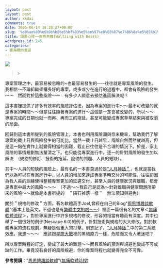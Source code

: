 ```yaml
---
layout: post
layout: post
author: kkdai
comments: true
date: 2005-06-14 18:20:27+00:00
slug: '%e8%ae%80%e6%9b%b8%e5%bf%83%e5%be%97%e8%88%87%e7%86%8a%e5%85%b1%e8%88%9ewaltzing-with-bears'
title: 讀書心得~~與熊共舞(Waltzing with Bears)
wordpress_id: 245
categories:
- 書海裡的漫遊
---
```


![](http://addons.books.com.tw/G/5/0010277845.jpg)

<blockquote><p 繁體中文  
作者：湯姆.狄馬克、提摩西.李斯特/著  
出版社：經濟新潮社  
出版日期：2004 年 11 月 30 日  
(資料提供: [博客來網路書店](http://www.books.com.tw/exep/prod/booksfile.php?item=0010277845))
> 
> </blockquote>

專案管理之中，最容易被忽略的~也最容易發生的----往往就是專案風險的發生。我相信～不論組織架構多好的專案，或多或少在進行的過程中，都會有風險的發生～～　然而對於這些風險～～　有多少人願意去預估進而解決呢？

這本書裡提供了許多有效率的風險評估法，因為專案的進行中～～最不可改變的就是專案的時間～～但是往往隨著專案的進行～這個是一定會被改變的，所以～～　專案完成的日期也就一而再、再而三的拖延。甚至可能變成專案草草結束與被取消的局面。

回歸到這本書所提到的風險管理上，本書也利用風險圖與奈米機率，幫助我們了解專案的截止日與風險發生的可能比，當然～截止日越早，風險自然而然就越高，但是這一點在實作上就變得相當的困難，截止日往往是不合理的情況下。於是，家上風險的事情規劃無法釐清之下。也只能從專案進行中，逐一的針對風險的發生加以解決　（規格的修訂、技術的拖延、設備的問題、人員的短缺）。

其中～人員的短缺的風險上，最有名的一本書莫過於是["人月神話＂](http://www.books.com.tw/exep/prod/booksfile.php?item=0010254508)，也就是當我們以為可以在專案進行中，以人員的增加來達成專案準時交付的可能性，往往卻因為我人員的訓練使得整體專案更加的延遲交付，甚至人員的健康狀況與離職，都會是專案中最大的風險～～～　（不過～～我自己是認為～針對離職與健康問題所帶來的風險～～就像是本書所提的　＂隕石掉落一樣＂　無法預知與避免）

關於＂規格的修改＂方面，著名軟體高手Joel,曾經在自己的Blog"[周思博趣談軟體](http://www.joelonsoftware.com/)"(基本上是英文，不過也是有[繁體中文的啦～～](http://chinesetrad.joelonsoftware.com/)）裡面一篇很有名的文章＜[無痛軟體流程](http://chinesetrad.joelonsoftware.com/Articles/PainlessSoftwareSchedules.html)＞，對於專案進行中許多規格的修改，形容的相當有趣而有深度。其中也舉了一個很好的例子(Nescape 6.0)的例子，針對技術與規格的大大修改，對於軟體專案的流程規劃，無疑是個重大的打擊。別忘記了，["人月神話＂](http://www.books.com.tw/exep/prod/booksfile.php?item=0010254508)中的第二系統效應，我想～～～　應該跟[星際大戰](http://www.starwars.com/)裡的黑暗原力一樣，危險而又令人著迷吧？

所以專案時程的訂定，變成了最大的難題～～而且風險的預測與規避也變成不可或缺的工作。畢竟沒有良好的風險規避，你的專案時程也就變得完全不可靠。

**參考閱讀**："[周思博趣談軟體](http://www.joelonsoftware.com/)"([無痛軟體時程](http://chinesetrad.joelonsoftware.com/Articles/PainlessSoftwareSchedules.html))
